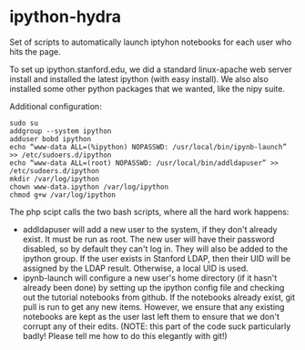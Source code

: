 ipython-hydra
=============

Set of scripts to automatically launch iptyhon notebooks for each user who hits the page.

To set up ipython.stanford.edu, we did a standard linux-apache web server install and installed the latest ipython (with easy install). We also also installed some other python packages that we wanted, like the nipy suite.

Additional configuration:

    sudo su
    addgroup --system ipython
    adduser bobd ipython
    echo “www-data ALL=(%ipython) NOPASSWD: /usr/local/bin/ipynb-launch” >> /etc/sudoers.d/ipython
    echo “www-data ALL=(root) NOPASSWD: /usr/local/bin/addldapuser” >> /etc/sudoers.d/ipython
    mkdir /var/log/ipython
    chown www-data.ipython /var/log/ipython
    chmod g+w /var/log/ipython

The php scipt calls the two bash scripts, where all the hard work happens:
 * addldapuser will add a new user to the system, if they don't already exist. It must be run as root. The new user will have their password disabled, so by default they can't log in. They will also be added to the ipython group. If the user exists in Stanford LDAP, then their UID will be assigned by the LDAP result. Otherwise, a local UID is used. 
 * ipynb-launch will configure a new user's home directory (if it hasn't already been done) by setting up the ipython config file and checking out the tutorial notebooks from github. If the notebooks already exist, git pull is run to get any new items. However, we ensure that any existing notebooks are kept as the user last left them to ensure that we don't corrupt any of their edits. (NOTE: this part of the code suck particularly badly! Please tell me how to do this elegantly with git!)



